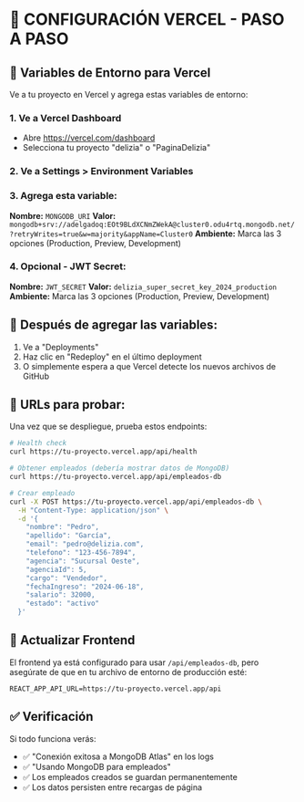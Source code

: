 # 🚀 CONFIGURACIÓN VERCEL - PASO A PASO

## 📝 Variables de Entorno para Vercel

Ve a tu proyecto en Vercel y agrega estas variables de entorno:

### 1. Ve a Vercel Dashboard
- Abre https://vercel.com/dashboard
- Selecciona tu proyecto "delizia" o "PaginaDelizia"

### 2. Ve a Settings > Environment Variables

### 3. Agrega esta variable:

**Nombre:** `MONGODB_URI`
**Valor:** `mongodb+srv://adelgadoq:EOt9BLdXCNmZWekA@cluster0.odu4rtq.mongodb.net/?retryWrites=true&w=majority&appName=Cluster0`
**Ambiente:** Marca las 3 opciones (Production, Preview, Development)

### 4. Opcional - JWT Secret:

**Nombre:** `JWT_SECRET`
**Valor:** `delizia_super_secret_key_2024_production`
**Ambiente:** Marca las 3 opciones (Production, Preview, Development)

## 🔄 Después de agregar las variables:

1. Ve a "Deployments" 
2. Haz clic en "Redeploy" en el último deployment
3. O simplemente espera a que Vercel detecte los nuevos archivos de GitHub

## 🧪 URLs para probar:

Una vez que se despliegue, prueba estos endpoints:

```bash
# Health check
curl https://tu-proyecto.vercel.app/api/health

# Obtener empleados (debería mostrar datos de MongoDB)
curl https://tu-proyecto.vercel.app/api/empleados-db

# Crear empleado
curl -X POST https://tu-proyecto.vercel.app/api/empleados-db \
  -H "Content-Type: application/json" \
  -d '{
    "nombre": "Pedro",
    "apellido": "García",
    "email": "pedro@delizia.com",
    "telefono": "123-456-7894",
    "agencia": "Sucursal Oeste",
    "agenciaId": 5,
    "cargo": "Vendedor",
    "fechaIngreso": "2024-06-18",
    "salario": 32000,
    "estado": "activo"
  }'
```

## 🎯 Actualizar Frontend

El frontend ya está configurado para usar `/api/empleados-db`, pero asegúrate de que en tu archivo de entorno de producción esté:

```
REACT_APP_API_URL=https://tu-proyecto.vercel.app/api
```

## ✅ Verificación

Si todo funciona verás:
- ✅ "Conexión exitosa a MongoDB Atlas" en los logs
- ✅ "Usando MongoDB para empleados" 
- ✅ Los empleados creados se guardan permanentemente
- ✅ Los datos persisten entre recargas de página
